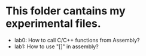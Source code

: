 # This folder cantains my experimental files.

* lab0: How to call C/C++ functions from Assembly?
* lab1: How to use "[]" in assembly?
